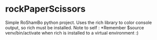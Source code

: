 # rockPaperScissors
Simple RoShamBo python project.
Uses the rich library to color console output, so rich must be installed.
Note to self :
*Remember $source venv/bin/activate when rich is installed to a virtual environment :) 
